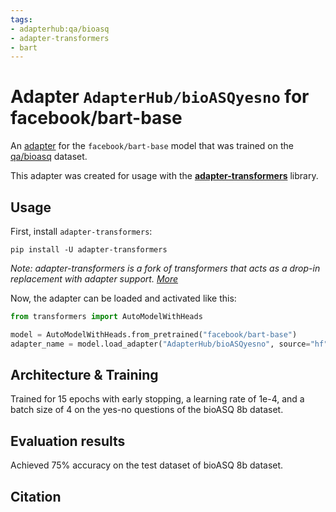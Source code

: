 ```yaml
---
tags:
- adapterhub:qa/bioasq
- adapter-transformers
- bart
---
```


# Adapter `AdapterHub/bioASQyesno` for facebook/bart-base

An [adapter](https://adapterhub.ml) for the `facebook/bart-base` model that was trained on the [qa/bioasq](https://adapterhub.ml/explore/qa/bioasq/) dataset.

This adapter was created for usage with the **[adapter-transformers](https://github.com/Adapter-Hub/adapter-transformers)** library.

## Usage

First, install `adapter-transformers`:

```
pip install -U adapter-transformers
```
_Note: adapter-transformers is a fork of transformers that acts as a drop-in replacement with adapter support. [More](https://docs.adapterhub.ml/installation.html)_

Now, the adapter can be loaded and activated like this:

```python
from transformers import AutoModelWithHeads

model = AutoModelWithHeads.from_pretrained("facebook/bart-base")
adapter_name = model.load_adapter("AdapterHub/bioASQyesno", source="hf", set_active=True)
```

## Architecture & Training

Trained for 15 epochs with early stopping, a learning rate of 1e-4, and a batch size of 4 on the yes-no questions of the bioASQ 8b dataset.

## Evaluation results

Achieved 75% accuracy on the test dataset of bioASQ 8b dataset.

## Citation

<!-- Add some description here -->